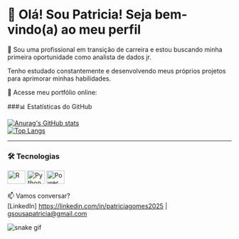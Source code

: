 # 👋 Olá! Sou Patricia! Seja bem-vindo(a) ao meu perfil

🚀 Sou uma profissional em transição de carreira e estou buscando minha primeira oportunidade como analista de dados jr. 

Tenho estudado constantemente e desenvolvendo meus próprios projetos para aprimorar minhas habilidades.

🧩 Acesse meu portfólio online:

###📊 Estatísticas do GitHub

[![Anurag's GitHub stats](https://github-readme-stats.vercel.app/api?username=gspatri&show_icons=true&theme=radical)](https://github.com/gspatri/github-readme-stats)  
[![Top Langs](https://github-readme-stats.vercel.app/api/top-langs/?username=gspatri&theme=radical)](https://github.com/gspatri/github-readme-stats)

---

### 🛠️ Tecnologias

<p align="left">
  <img height="30" width="40" src="https://cdn.jsdelivr.net/gh/devicons/devicon/icons/r/r-original.svg" alt="R" />
  <img height="30" width="40" src="https://cdn.jsdelivr.net/gh/devicons/devicon/icons/python/python-original.svg" alt="Python" />
  <img height="30" width="40" src="https://upload.wikimedia.org/wikipedia/commons/c/cf/New_Power_BI_Logo.svg" alt="Power BI" />
</p>

📫 Vamos conversar?  
[LinkedIn] https://linkedin.com/in/patriciagomes2025 | gsousapatricia@gmail.com

![snake gif](https://github.com/gspatri/gspatri/blob/output/github-contribution-grid-snake.svg)
